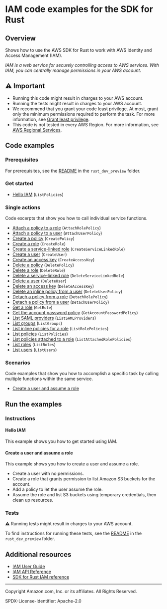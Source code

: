 <!--Generated by WRITEME on 2023-06-06 21:26:12.594457 (UTC)-->
# IAM code examples for the SDK for Rust

## Overview

Shows how to use the AWS SDK for Rust to work with AWS Identity and Access Management (IAM).

<!--custom.overview.start-->
<!--custom.overview.end-->

*IAM is a web service for securely controlling access to AWS services. With IAM, you can centrally manage permissions in your AWS account.*

## ⚠ Important

* Running this code might result in charges to your AWS account.
* Running the tests might result in charges to your AWS account.
* We recommend that you grant your code least privilege. At most, grant only the minimum permissions required to perform the task. For more information, see [Grant least privilege](https://docs.aws.amazon.com/IAM/latest/UserGuide/best-practices.html#grant-least-privilege).
* This code is not tested in every AWS Region. For more information, see [AWS Regional Services](https://aws.amazon.com/about-aws/global-infrastructure/regional-product-services).

<!--custom.important.start-->
<!--custom.important.end-->

## Code examples

### Prerequisites

For prerequisites, see the [README](../README.md#Prerequisites) in the `rust_dev_preview` folder.


<!--custom.prerequisites.start-->
<!--custom.prerequisites.end-->


### Get started

* [Hello IAM](src/bin/hello.rs#L1) (`ListPolicies`)

### Single actions

Code excerpts that show you how to call individual service functions.

* [Attach a policy to a role](src/iam-service-lib.rs#L224) (`AttachRolePolicy`)
* [Attach a policy to a user](src/iam-service-lib.rs#L239) (`AttachUserPolicy`)
* [Create a policy](src/iam-service-lib.rs#L21) (`CreatePolicy`)
* [Create a role](src/iam-service-lib.rs#L68) (`CreateRole`)
* [Create a service-linked role](src/iam-service-lib.rs#L427) (`CreateServiceLinkedRole`)
* [Create a user](src/iam-service-lib.rs#L90) (`CreateUser`)
* [Create an access key](src/iam-service-lib.rs#L273) (`CreateAccessKey`)
* [Delete a policy](src/iam-service-lib.rs#L341) (`DeletePolicy`)
* [Delete a role](src/iam-service-lib.rs#L163) (`DeleteRole`)
* [Delete a service-linked role](src/iam-service-lib.rs#L179) (`DeleteServiceLinkedRole`)
* [Delete a user](src/iam-service-lib.rs#L194) (`DeleteUser`)
* [Delete an access key](src/iam-service-lib.rs#L297) (`DeleteAccessKey`)
* [Delete an inline policy from a user](src/iam-service-lib.rs#L352) (`DeleteUserPolicy`)
* [Detach a policy from a role](src/iam-service-lib.rs#L324) (`DetachRolePolicy`)
* [Detach a policy from a user](src/iam-service-lib.rs#L256) (`DetachUserPolicy`)
* [Get a role](src/iam-service-lib.rs#L116) (`GetRole`)
* [Get the account password policy](src/iam-service-lib.rs#L446) (`GetAccountPasswordPolicy`)
* [List SAML providers](src/iam-service-lib.rs#L496) (`ListSAMLProviders`)
* [List groups](src/iam-service-lib.rs#L408) (`ListGroups`)
* [List inline policies for a role](src/iam-service-lib.rs#L477) (`ListRolePolicies`)
* [List policies](src/iam-service-lib.rs#L369) (`ListPolicies`)
* [List policies attached to a role](src/iam-service-lib.rs#L456) (`ListAttachedRolePolicies`)
* [List roles](src/iam-service-lib.rs#L98) (`ListRoles`)
* [List users](src/iam-service-lib.rs#L126) (`ListUsers`)

### Scenarios

Code examples that show you how to accomplish a specific task by calling multiple
functions within the same service.

* [Create a user and assume a role](src/bin/iam-getting-started.rs) 

## Run the examples

### Instructions


<!--custom.instructions.start-->
<!--custom.instructions.end-->

#### Hello IAM

This example shows you how to get started using IAM.



#### Create a user and assume a role

This example shows you how to create a user and assume a role. 

* Create a user with no permissions.
* Create a role that grants permission to list Amazon S3 buckets for the account.
* Add a policy to let the user assume the role.
* Assume the role and list S3 buckets using temporary credentials, then clean up resources.

<!--custom.scenario_prereqs.iam_Scenario_CreateUserAssumeRole.start-->
<!--custom.scenario_prereqs.iam_Scenario_CreateUserAssumeRole.end-->


<!--custom.scenarios.iam_Scenario_CreateUserAssumeRole.start-->
<!--custom.scenarios.iam_Scenario_CreateUserAssumeRole.end-->

### Tests

⚠ Running tests might result in charges to your AWS account.


To find instructions for running these tests, see the [README](../README.md#Tests)
in the `rust_dev_preview` folder.



<!--custom.tests.start-->
<!--custom.tests.end-->

## Additional resources

* [IAM User Guide](https://docs.aws.amazon.com/IAM/latest/UserGuide/introduction.html)
* [IAM API Reference](https://docs.aws.amazon.com/IAM/latest/APIReference/welcome.html)
* [SDK for Rust IAM reference](https://docs.rs/aws-sdk-iam/latest/aws_sdk_iam/)

<!--custom.resources.start-->
<!--custom.resources.end-->

---

Copyright Amazon.com, Inc. or its affiliates. All Rights Reserved.

SPDX-License-Identifier: Apache-2.0